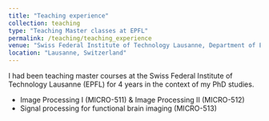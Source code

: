 ```yaml
---
title: "Teaching experience"
collection: teaching
type: "Teaching Master classes at EPFL"
permalink: /teaching/teaching_experience
venue: "Swiss Federal Institute of Technology Lausanne, Department of Electrical Engineering"
location: "Lausanne, Switzerland"
---
```




I had been teaching master courses at the Swiss Federal Institute of Technology Lausanne (EPFL) for 4 years in the context of my PhD studies.

- Image Processing I (MICRO-511) & Image Processing II (MICRO-512)
- Signal processing for functional brain imaging (MICRO-513)